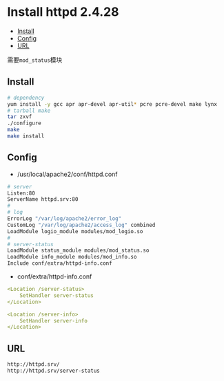 # Install httpd 2.4.28

- [Install](#install)
- [Config](#config)
- [URL](#url)

需要`mod_status`模块

## Install

```bash
# dependency
yum install -y gcc apr apr-devel apr-util* pcre pcre-devel make lynx
# tarball make
tar zxvf 
./configure
make
make install
```

## Config

- /usr/local/apache2/conf/httpd.conf
```bash
# server
Listen:80
ServerName httpd.srv:80
#
# log
ErrorLog "/var/log/apache2/error_log"
CustomLog "/var/log/apache2/access_log" combined
LoadModule logio_module modules/mod_logio.so
#
# server-status
LoadModule status_module modules/mod_status.so
LoadModule info_module modules/mod_info.so
Include conf/extra/httpd-info.conf
```

- conf/extra/httpd-info.conf
```yaml
<Location /server-status>
    SetHandler server-status
</Location>

<Location /server-info>
    SetHandler server-info
</Location>
```


## URL

```bash
http://httpd.srv/
http://httpd.srv/server-status
```
